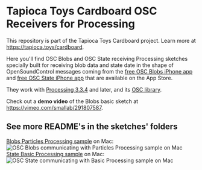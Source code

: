 # Tapioca Toys Cardboard OSC Receivers for Processing
This repository is part of the Tapioca Toys Cardboard project. Learn more at https://tapioca.toys/cardboard.

Here you'll find OSC Blobs and OSC State receiving Processing sketches specially built for receiving blob data and state date in the shape of OpenSoundControl messages coming from the [free OSC Blobs iPhone app](https://itunes.apple.com/us/app/osc-blobs-tapioca-toys/id1436978667?mt=8) and [free OSC State iPhone app](https://itunes.apple.com/us/app/osc-state-tapioca-toys/id1456542260?mt=8) that are available on the App Store.

They work with [Processing 3.3.4](https://processing.org/download/ "download Processing") and later, and its [OSC library](http://www.sojamo.de/libraries/oscp5).

Check out a **demo video** of the Blobs basic sketch at https://vimeo.com/smallab/291807587.


## See more README's in the sketches' folders
[Blobs Particles Processing sample](https://github.com/smallab/ttc-osc-receivers-processing/tree/master/TTC_OSCReceiver_Blobs_particles) on Mac:
![OSC Blobs communicating with Particles Processing sample on Mac](https://www.smallab.org/sp-content/files/18/file5c8eb5063e7d5.png "OSC Blobs communicating with Particles Processing sample on Mac")
[State Basic Processing sample](https://github.com/smallab/ttc-osc-receivers-processing/tree/master/TTC_OSCReceiver_State_basic) on Mac:
![OSC State communicating with Basic Processing sample on Mac](https://www.smallab.org/sp-content/files/16/file5c8ea832076ba.png "OSC State communicating with Processing sample on Mac")
